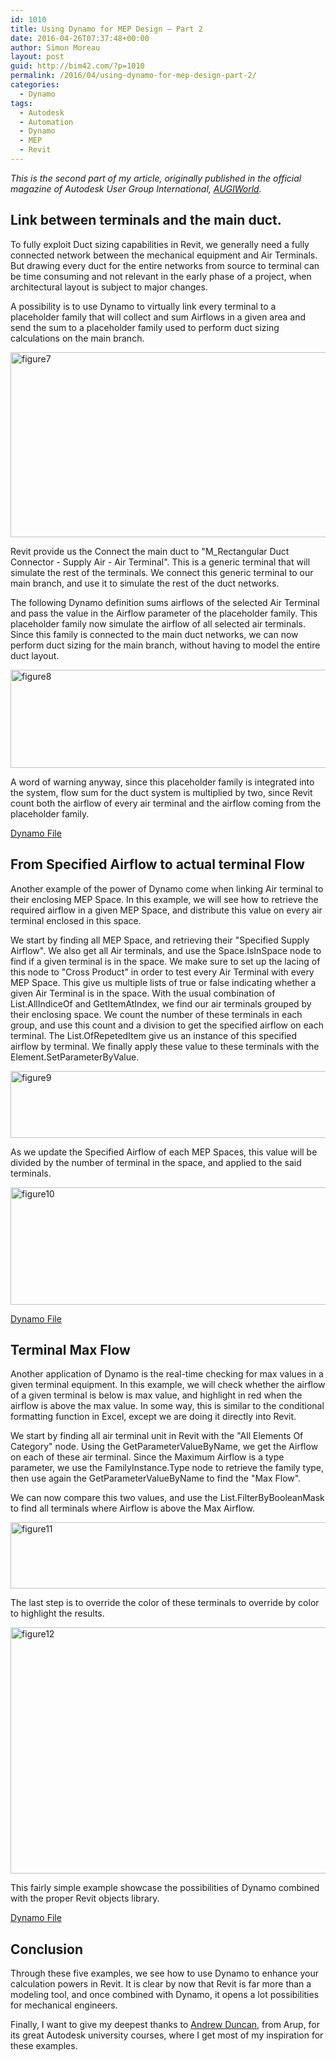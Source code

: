 ```yaml
---
id: 1010
title: Using Dynamo for MEP Design – Part 2
date: 2016-04-26T07:37:48+00:00
author: Simon Moreau
layout: post
guid: http://bim42.com/?p=1010
permalink: /2016/04/using-dynamo-for-mep-design-part-2/
categories:
  - Dynamo
tags:
  - Autodesk
  - Automation
  - Dynamo
  - MEP
  - Revit
---
```

_This is the second part of my article, originally published in the official magazine of Autodesk User Group International, [AUGIWorld](https://www.augi.com/augiworld)._

## Link between terminals and the main duct.

To fully exploit Duct sizing capabilities in Revit, we generally need a fully connected network between the mechanical equipment and Air Terminals. But drawing every duct for the entire networks from source to terminal can be time consuming and not relevant in the early phase of a project, when architectural layout is subject to major changes.

A possibility is to use Dynamo to virtually link every terminal to a placeholder family that will collect and sum Airflows in a given area and send the sum to a placeholder family used to perform duct sizing calculations on the main branch.

<a href="http://bim42.com/wp-content/uploads/2016/04/figure7.png" rel="attachment wp-att-1001"><img class="aligncenter size-large wp-image-1001" src="http://bim42.com/wp-content/uploads/2016/04/figure7-1024x519.png" alt="figure7" width="584" height="296" srcset="https://bim42.com/wp-content/uploads/2016/04/figure7.png 1024w, https://bim42.com/wp-content/uploads/2016/04/figure7-300x152.png 300w, https://bim42.com/wp-content/uploads/2016/04/figure7-768x389.png 768w, https://bim42.com/wp-content/uploads/2016/04/figure7-500x253.png 500w" sizes="(max-width: 584px) 100vw, 584px" /></a>

Revit provide us the Connect the main duct to "M_Rectangular Duct Connector - Supply Air - Air Terminal". This is a generic terminal that will simulate the rest of the terminals. We connect this generic terminal to our main branch, and use it to simulate the rest of the duct networks.

The following Dynamo definition sums airflows of the selected Air Terminal and pass the value in the Airflow parameter of the placeholder family. This placeholder family now simulate the airflow of all selected air terminals. Since this family is connected to the main duct networks, we can now perform duct sizing for the main branch, without having to model the entire duct layout.

<a href="http://bim42.com/wp-content/uploads/2016/04/figure8.png" rel="attachment wp-att-1002"><img class="aligncenter size-large wp-image-1002" src="http://bim42.com/wp-content/uploads/2016/04/figure8-1024x276.png" alt="figure8" width="584" height="157" srcset="https://bim42.com/wp-content/uploads/2016/04/figure8-1024x276.png 1024w, https://bim42.com/wp-content/uploads/2016/04/figure8-300x81.png 300w, https://bim42.com/wp-content/uploads/2016/04/figure8-768x207.png 768w, https://bim42.com/wp-content/uploads/2016/04/figure8-500x135.png 500w, https://bim42.com/wp-content/uploads/2016/04/figure8.png 1240w" sizes="(max-width: 584px) 100vw, 584px" /></a>

A word of warning anyway, since this placeholder family is integrated into the system, flow sum for the duct system is multiplied by two, since Revit count both the airflow of every air terminal and the airflow coming from the placeholder family.

[Dynamo File](https://drive.google.com/open?id=0B_fvbfIWQ5JJdHBST0ZHc05ZelU)

## From Specified Airflow to actual terminal Flow

Another example of the power of Dynamo come when linking Air terminal to their enclosing MEP Space. In this example, we will see how to retrieve the required airflow in a given MEP Space, and distribute this value on every air terminal enclosed in this space.

We start by finding all MEP Space, and retrieving their "Specified Supply Airflow". We also get all Air terminals, and use the Space.IsInSpace node to find if a given terminal is in the space. We make sure to set up the lacing of this node to "Cross Product" in order to test every Air Terminal with every MEP Space. This give us multiple lists of true or false indicating whether a given Air Terminal is in the space. With the usual combination of List.AllIndiceOf and GetItemAtIndex, we find our air terminals grouped by their enclosing space. We count the number of these terminals in each group, and use this count and a division to get the specified airflow on each terminal. The List.OfRepetedItem give us an instance of this specified airflow by terminal. We finally apply these value to these terminals with the Element.SetParameterByValue.

<a href="http://bim42.com/wp-content/uploads/2016/04/figure9.png" rel="attachment wp-att-1003"><img class="aligncenter size-large wp-image-1003" src="http://bim42.com/wp-content/uploads/2016/04/figure9-1024x188.png" alt="figure9" width="584" height="107" srcset="https://bim42.com/wp-content/uploads/2016/04/figure9-1024x188.png 1024w, https://bim42.com/wp-content/uploads/2016/04/figure9-300x55.png 300w, https://bim42.com/wp-content/uploads/2016/04/figure9-768x141.png 768w, https://bim42.com/wp-content/uploads/2016/04/figure9-500x92.png 500w" sizes="(max-width: 584px) 100vw, 584px" /></a>

As we update the Specified Airflow of each MEP Spaces, this value will be divided by the number of terminal in the space, and applied to the said terminals.

<a href="http://bim42.com/wp-content/uploads/2016/04/figure10.png" rel="attachment wp-att-1004"><img class="aligncenter size-large wp-image-1004" src="http://bim42.com/wp-content/uploads/2016/04/figure10-1024x330.png" alt="figure10" width="584" height="188" srcset="https://bim42.com/wp-content/uploads/2016/04/figure10-1024x330.png 1024w, https://bim42.com/wp-content/uploads/2016/04/figure10-300x97.png 300w, https://bim42.com/wp-content/uploads/2016/04/figure10-768x248.png 768w, https://bim42.com/wp-content/uploads/2016/04/figure10-500x161.png 500w" sizes="(max-width: 584px) 100vw, 584px" /></a>

[Dynamo File](https://drive.google.com/open?id=0B_fvbfIWQ5JJVDY3WFdxSTJGcVk)

## Terminal Max Flow

Another application of Dynamo is the real-time checking for max values in a given terminal equipment. In this example, we will check whether the airflow of a given terminal is below is max value, and highlight in red when the airflow is above the max value. In some way, this is similar to the conditional formatting function in Excel, except we are doing it directly into Revit.

We start by finding all air terminal unit in Revit with the "All Elements Of Category" node. Using the GetParameterValueByName, we get the Airflow on each of these air terminal. Since the Maximum Airflow is a type parameter, we use the FamilyInstance.Type node to retrieve the family type, then use again the GetParameterValueByName to find the "Max Flow".

We can now compare this two values, and use the List.FilterByBooleanMask to find all terminals where Airflow is above the Max Airflow.

<a href="http://bim42.com/wp-content/uploads/2016/04/figure11.png" rel="attachment wp-att-1005"><img class="aligncenter size-large wp-image-1005" src="http://bim42.com/wp-content/uploads/2016/04/figure11-1024x186.png" alt="figure11" width="584" height="106" srcset="https://bim42.com/wp-content/uploads/2016/04/figure11-1024x186.png 1024w, https://bim42.com/wp-content/uploads/2016/04/figure11-300x54.png 300w, https://bim42.com/wp-content/uploads/2016/04/figure11-768x139.png 768w, https://bim42.com/wp-content/uploads/2016/04/figure11-500x91.png 500w" sizes="(max-width: 584px) 100vw, 584px" /></a>

The last step is to override the color of these terminals to override by color to highlight the results.

<a href="http://bim42.com/wp-content/uploads/2016/04/figure12.jpg" rel="attachment wp-att-1006"><img class="aligncenter size-large wp-image-1006" src="http://bim42.com/wp-content/uploads/2016/04/figure12-1024x690.jpg" alt="figure12" width="584" height="394" srcset="https://bim42.com/wp-content/uploads/2016/04/figure12-1024x690.jpg 1024w, https://bim42.com/wp-content/uploads/2016/04/figure12-300x202.jpg 300w, https://bim42.com/wp-content/uploads/2016/04/figure12-768x517.jpg 768w, https://bim42.com/wp-content/uploads/2016/04/figure12-446x300.jpg 446w" sizes="(max-width: 584px) 100vw, 584px" /></a>

This fairly simple example showcase the possibilities of Dynamo combined with the proper Revit objects library.

[Dynamo File](https://drive.google.com/open?id=0B_fvbfIWQ5JJaHRQbWVKZ1VBZEU)

## Conclusion

Through these five examples, we see how to use Dynamo to enhance your calculation powers in Revit. It is clear by now that Revit is far more than a modeling tool, and once combined with Dynamo, it opens a lot possibilities for mechanical engineers.
  
Finally, I want to give my deepest thanks to [Andrew Duncan](http://thoughts.arup.com/post/userposts/282), from Arup, for its great Autodesk university courses, where I get most of my inspiration for these examples.